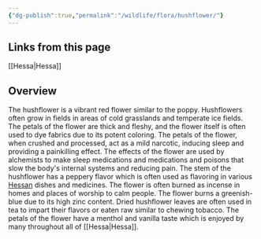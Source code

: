 ```yaml
---
{"dg-publish":true,"permalink":"/wildlife/flora/hushflower/"}
---
```


## Links from this page
[[Hessa\|Hessa]]
## Overview
The hushflower is a vibrant red flower similar to the poppy. Hushflowers often grow in fields in areas of cold grasslands and temperate ice fields. The petals of the flower are thick and fleshy, and the flower itself is often used to dye fabrics due to its potent coloring. The petals of the flower, when crushed and processed, act as a mild narcotic, inducing sleep and providing a painkilling effect. The effects of the flower are used by alchemists to make sleep medications and medications and poisons that slow the body's internal systems and reducing pain. The stem of the hushflower has a peppery flavor which is often used as flavoring in various [Hessan](Hessa) dishes and medicines. The flower is often burned as incense in homes and places of worship to calm people. The flower burns a greenish-blue due to its high zinc content. Dried hushflower leaves are often used in tea to impart their flavors or eaten raw similar to chewing tobacco. The petals of the flower have a menthol and vanilla taste which is enjoyed by many throughout all of [[Hessa\|Hessa]].